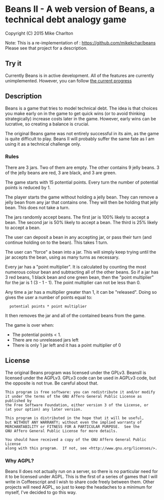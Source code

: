 # Beans II - A web version of Beans, a technical debt analogy game

Copyright (C) 2015 Mike Charlton

Note: This is a re-implementation of : https://github.com/mikekchar/beans
      Please see that project for a description.

## Try it

Currently Beans is in active development.  All of the features are
currently unimplemented.  However, you can follow
[the current progress](http://mikekchar.github.io/BeansII)

## Description

Beans is a game that tries to model technical debt.  The idea is that
choices you make early on in the game to get quick wins (or to
avoid thinking strategically) increase costs later in the game.
However, early wins can be lucrative, so creating a balance is crucial.

The original Beans game was not entirely successful in its aim, as
the game is quite difficult to play.  Beans II will probably suffer
the same fate as I am using it as a technical challenge only.

### Rules

There are 3 jars.  Two of them are empty.  The other contains
9 jelly beans.  3 of the jelly beans are red, 3 are black, and
3 are green.

The game starts with 15 potential points.  Every turn the
number of potential points is reduced by 1.

The player starts the game without holding a jelly bean.  They
can remove a jelly bean from any jar that contains one.  They
will then be holding that jelly bean.  This does not take a turn.

The jars randomly accept beans.  The first jar is 100% likely
to accept a bean.  The second jar is 50% likely to accept
a bean. The third is 25% likely to accept a bean.

The user can deposit a bean in any accepting jar, or pass their
turn (and continue holding on to the bean).  This takes 1 turn.

The user can "force" a bean into a jar.  This will simply keep
trying until the jar accepts the bean, using as many turns as
necessary.

Every jar has a "point multiplier".  It is calculated by counting
the most numerous colour bean and subtracting all of the other
beans.  So if a jar has 3 red beans, 1 black bean and one green bean,
then the "point multiplier" for the jar is 1 (3 - 1 - 1).  The point
multiplier can not be less than 0.

Any time a jar has a multiplier greater than 1, it can be "released".
Doing so gives the user a number of points equal to:
```
  potential points * point multiplier
```
It then removes the jar and all of the contained beans from the game.

The game is over when:
- The potential points < 1.
- There are no unreleased jars left
- There is only 1 jar left and it has a point multiplier of 0


## License

The original Beans program was licensed under the GPLv3.  BeansII
is licensed under the AGPLv3.  GPLv3 code can be used in AGPLv3
code, but the opposite is not true.  Be careful about that.

    This program is free software: you can redistribute it and/or modify
    it under the terms of the GNU Affero General Public License as published by
    the Free Software Foundation, either version 3 of the License, or
    (at your option) any later version.

    This program is distributed in the hope that it will be useful,
    but WITHOUT ANY WARRANTY; without even the implied warranty of
    MERCHANTABILITY or FITNESS FOR A PARTICULAR PURPOSE.  See the
    GNU Affero General Public License for more details.

    You should have received a copy of the GNU Affero General Public License
    along with this program.  If not, see <http://www.gnu.org/licenses/>.

### Why AGPL?

Beans II does not actually run on a server, so there is no particular
need for it to be licensed under AGPL.  This is the first of a series
of games that I will write in Coffeescript and I wish to share code
freely between them.  Other projects will need AGPL, so just to keep
the headaches to a minimum for myself, I've decided to go this way.

